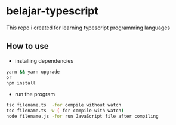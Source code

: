 # belajar-typescript
This repo i created for learning typescript programming languages



## How to use
- installing dependencies
```bash
yarn && yarn upgrade
or
npm install
```
- run the program

```bash
tsc filename.ts  -for compile without watch 
tsc filename.ts -w (-for compile with watch)
node filename.js -for run JavaScript file after compiling
```
